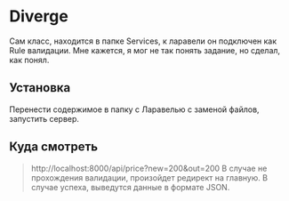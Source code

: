 # Diverge
Сам класс, находится в папке Services, к ларавели он подключен как Rule валидации. Мне кажется, я мог не так понять  задание, но сделал, как понял.

## Установка
Перенести содержимое в папку с Ларавелью с заменой файлов, запустить сервер.

## Куда смотреть
> http://localhost:8000/api/price?new=200&out=200
В случае не прохождения валидации, произойдет редирект на главную. В случае успеха, выведутся данные в формате JSON.

